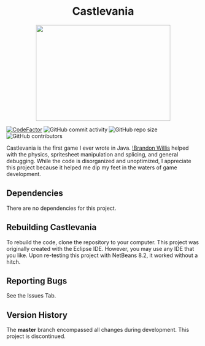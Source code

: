 <h1 align="center">Castlevania</h1>

<p align="center">
  <img width="350" height="250" src="castlevania.gif">
</p>

[![CodeFactor](https://www.codefactor.io/repository/github/joshuacrotts/castlevania/badge)](https://www.codefactor.io/repository/github/joshuacrotts/castlevania) ![GitHub commit activity](https://img.shields.io/github/commit-activity/m/JoshuaCrotts/Castlevania) ![GitHub repo size](https://img.shields.io/github/repo-size/JoshuaCrotts/Castlevania) ![GitHub contributors](https://img.shields.io/github/contributors/JoshuaCrotts/Castlevania)

Castlevania is the first game I ever wrote in Java. [!Brandon Willis](https://github.com/ballenwillis) helped with the physics, spritesheet manipulation and splicing, and general debugging. While the code is disorganized and unoptimized, I appreciate this project because it helped me dip my feet in the waters of game development.

## Dependencies

There are no dependencies for this project.

## Rebuilding Castlevania

To rebuild the code, clone the repository to your computer. This project was originally created with the Eclipse IDE. However, you may use any IDE that you like. Upon re-testing this project with NetBeans 8.2, it worked without a hitch. 

## Reporting Bugs

See the Issues Tab.

## Version History
The **master** branch encompassed all changes during development. This project is discontinued.
